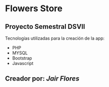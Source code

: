 # Flowers Store
## Proyecto Semestral DSVII



Tecnologías utilizadas para la creación de la app:
- PHP
- MYSQL
-  Bootstrap
-  Javascript

## Creador por: _Jair Flores_
  
